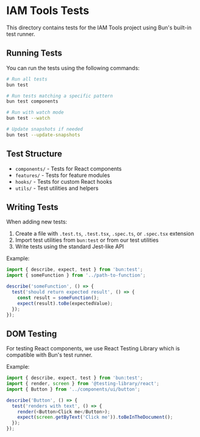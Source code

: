 # IAM Tools Tests

This directory contains tests for the IAM Tools project using Bun's built-in test runner.

## Running Tests

You can run the tests using the following commands:

```bash
# Run all tests
bun test

# Run tests matching a specific pattern
bun test components

# Run with watch mode
bun test --watch

# Update snapshots if needed
bun test --update-snapshots
```

## Test Structure

- `components/` - Tests for React components
- `features/` - Tests for feature modules
- `hooks/` - Tests for custom React hooks
- `utils/` - Test utilities and helpers

## Writing Tests

When adding new tests:

1. Create a file with `.test.ts`, `.test.tsx`, `.spec.ts`, or `.spec.tsx` extension
2. Import test utilities from `bun:test` or from our test utilities
3. Write tests using the standard Jest-like API

Example:

```typescript
import { describe, expect, test } from 'bun:test';
import { someFunction } from '../path-to-function';

describe('someFunction', () => {
  test('should return expected result', () => {
    const result = someFunction();
    expect(result).toBe(expectedValue);
  });
});
```

## DOM Testing

For testing React components, we use React Testing Library which is compatible with Bun's test runner.

Example:

```typescript
import { describe, expect, test } from 'bun:test';
import { render, screen } from '@testing-library/react';
import { Button } from '../components/ui/button';

describe('Button', () => {
  test('renders with text', () => {
    render(<Button>Click me</Button>);
    expect(screen.getByText('Click me')).toBeInTheDocument();
  });
});
```
